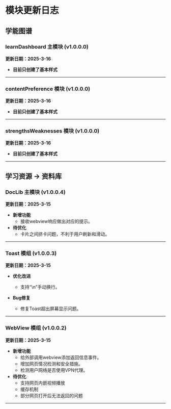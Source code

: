 # 模块更新日志

## 学能图谱

### learnDashboard 主模块 (v1.0.0.0)  
**更新日期：2025-3-16**  

- **目前只创建了基本样式**  

---

### contentPreference 模块 (v1.0.0.0)  
**更新日期：2025-3-16**  
- **目前只创建了基本样式**  

---

### strengthsWeaknesses 模块 (v1.0.0.0)  
**更新日期：2025-3-16**  
- **目前只创建了基本样式**  
---
## 学习资源 -> 资料库

### DocLib 主模块 (v1.0.0.4)  
**更新日期：2025-3-15**  

- **新增功能**  
  - 接收webview响应做出对应的提示。 
- **待优化**  
  - 卡片之间挤卡问题，不利于用户刷新和滑动。 
 
---
### Toast 模组 (v1.0.0.3)  
**更新日期：2025-3-15**  

- **优化改进**  
  - 支持“\n”手动换行。  
 
- **Bug修复**  
  - 修复Toast超出屏幕显示问题。 

---

### WebView 模组 (v1.0.0.2)  
**更新日期：2025-3-15**  
- **新增功能**  
  - 给外部调用webview添加返回信息事件。
  - 增加网页情况检测和安全措施。
  - 检测用户网络是否使用VPN代理。
- **待优化**  
  - 支持网页内嵌视频播放  
  - 缓存机制  
  - 部分网页打开后无法返回的问题  

---

